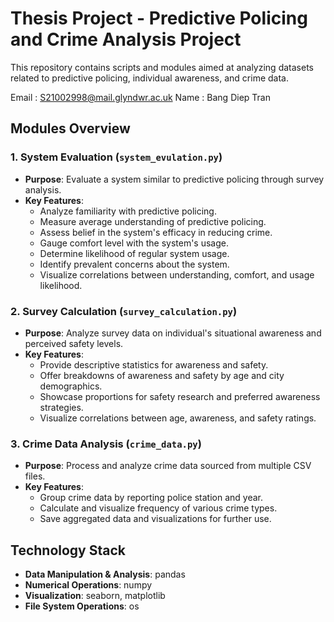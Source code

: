# Thesis Project - Predictive Policing and Crime Analysis Project

This repository contains scripts and modules aimed at analyzing datasets related to predictive policing, individual awareness, and crime data.

Email : S21002998@mail.glyndwr.ac.uk
Name : Bang Diep Tran

## Modules Overview

### 1. System Evaluation (`system_evulation.py`)

- **Purpose**: Evaluate a system similar to predictive policing through survey analysis.
- **Key Features**:
  - Analyze familiarity with predictive policing.
  - Measure average understanding of predictive policing.
  - Assess belief in the system's efficacy in reducing crime.
  - Gauge comfort level with the system's usage.
  - Determine likelihood of regular system usage.
  - Identify prevalent concerns about the system.
  - Visualize correlations between understanding, comfort, and usage likelihood.

### 2. Survey Calculation (`survey_calculation.py`)

- **Purpose**: Analyze survey data on individual's situational awareness and perceived safety levels.
- **Key Features**:
  - Provide descriptive statistics for awareness and safety.
  - Offer breakdowns of awareness and safety by age and city demographics.
  - Showcase proportions for safety research and preferred awareness strategies.
  - Visualize correlations between age, awareness, and safety ratings.

### 3. Crime Data Analysis (`crime_data.py`)

- **Purpose**: Process and analyze crime data sourced from multiple CSV files.
- **Key Features**:
  - Group crime data by reporting police station and year.
  - Calculate and visualize frequency of various crime types.
  - Save aggregated data and visualizations for further use.

## Technology Stack

- **Data Manipulation & Analysis**: pandas
- **Numerical Operations**: numpy
- **Visualization**: seaborn, matplotlib
- **File System Operations**: os

